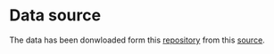 # Data source

The data has been donwloaded form this [repository](https://github.com/AppHouseKitchen/AlDente-Charge-Limiter?tab=readme-ov-file) from this [source](https://pems.dot.ca.gov/).